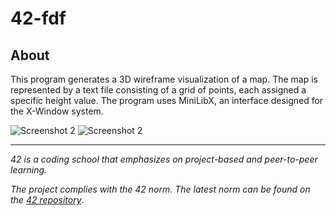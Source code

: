 # 42-fdf

## About
This program generates a 3D wireframe visualization of a map. The map is represented by a text file consisting of a grid of points, each assigned a specific height value. The program uses MiniLibX, an interface designed for the X-Window system.

![Screenshot 2](doc/fdf_3.png)
![Screenshot 2](doc/fdf_4.png)
<!--![Screenshot 1](doc/fdf_1.png)-->
<!--![Screenshot 2](doc/fdf_2.png)-->

<!--
## Getting started
### Prerequisites
### Installation
-->

<!--## Usage-->
<!--## Roadmap-->
<!--## Contributing-->
<!--## License-->
<!--## Contact-->
<!--## Aknowledgements-->

---
*42 is a coding school that emphasizes on project-based and peer-to-peer learning.*

*The project complies with the 42 norm. The latest norm can be found on the [42 repository](https://github.com/42School/norminette/tree/master/pdf)*.